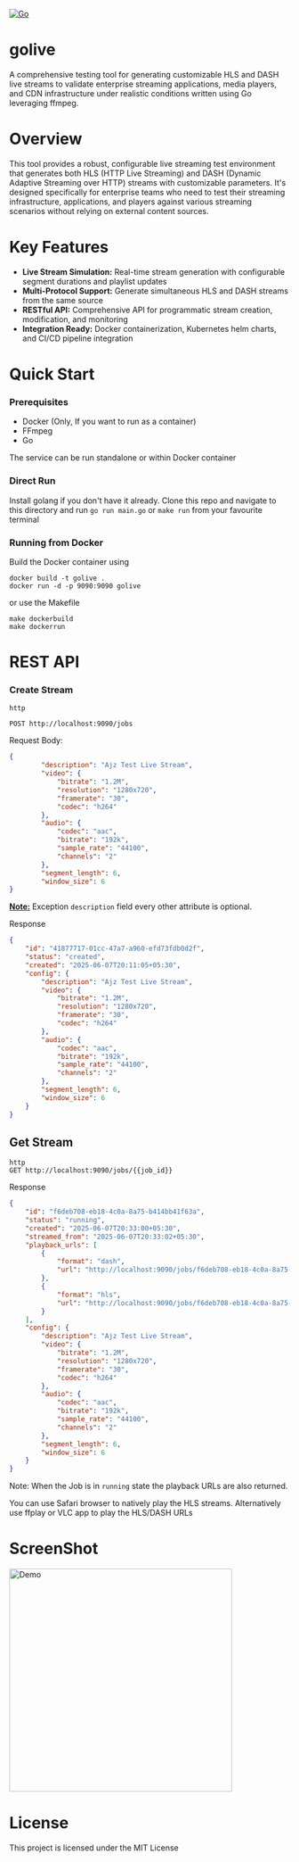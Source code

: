 [![Go](https://github.com/arunjeyaprasad/golive/actions/workflows/go.yml/badge.svg)](https://github.com/arunjeyaprasad/golive/actions/workflows/go.yml)

# golive
A comprehensive testing tool for generating customizable HLS and DASH live streams to validate enterprise streaming applications, media players, and CDN infrastructure under realistic conditions written using Go leveraging ffmpeg.

# Overview
This tool provides a robust, configurable live streaming test environment that generates both HLS (HTTP Live Streaming) and DASH (Dynamic Adaptive Streaming over HTTP) streams with customizable parameters. It's designed specifically for enterprise teams who need to test their streaming infrastructure, applications, and players against various streaming scenarios without relying on external content sources.

# Key Features
<ul>
<li><b>Live Stream Simulation:</b> Real-time stream generation with configurable segment durations and playlist updates
<li><b>Multi-Protocol Support:</b> Generate simultaneous HLS and DASH streams from the same source
<li><b>RESTful API:</b> Comprehensive API for programmatic stream creation, modification, and monitoring
<li><b>Integration Ready:</b> Docker containerization, Kubernetes helm charts, and CI/CD pipeline integration
</ul>


# Quick Start
### Prerequisites
<ul>
<li>Docker (Only, If you want to run as a container)
<li>FFmpeg
<li>Go
</ul>

The service can be run standalone or within Docker container

### Direct Run
Install golang if you don't have it already. Clone this repo and navigate to this directory and run
```go run main.go``` or ```make run```
from your favourite terminal

### Running from Docker
Build the Docker container using
```
docker build -t golive .
docker run -d -p 9090:9090 golive
```
or use the Makefile
```
make dockerbuild
make dockerrun
```

# REST API
### Create Stream
```
http

POST http://localhost:9090/jobs
```
Request Body:
```json
{
        "description": "Ajz Test Live Stream",
        "video": {
            "bitrate": "1.2M",
            "resolution": "1280x720",
            "framerate": "30",
            "codec": "h264"
        },
        "audio": {
            "codec": "aac",
            "bitrate": "192k",
            "sample_rate": "44100",
            "channels": "2"
        },
        "segment_length": 6,
        "window_size": 6
}
```
<ins><b>Note:</b></ins> Exception `description` field every other attribute is optional.

Response
```json
{
    "id": "41877717-01cc-47a7-a960-efd73fdb0d2f",
    "status": "created",
    "created": "2025-06-07T20:11:05+05:30",
    "config": {
        "description": "Ajz Test Live Stream",
        "video": {
            "bitrate": "1.2M",
            "resolution": "1280x720",
            "framerate": "30",
            "codec": "h264"
        },
        "audio": {
            "codec": "aac",
            "bitrate": "192k",
            "sample_rate": "44100",
            "channels": "2"
        },
        "segment_length": 6,
        "window_size": 6
    }
}
```

## Get Stream
```
http
GET http://localhost:9090/jobs/{{job_id}}
```

Response
```json
{
    "id": "f6deb708-eb18-4c0a-8a75-b414bb41f63a",
    "status": "running",
    "created": "2025-06-07T20:33:00+05:30",
    "streamed_from": "2025-06-07T20:33:02+05:30",
    "playback_urls": [
        {
            "format": "dash",
            "url": "http://localhost:9090/jobs/f6deb708-eb18-4c0a-8a75-b414bb41f63a/manifest.mpd"
        },
        {
            "format": "hls",
            "url": "http://localhost:9090/jobs/f6deb708-eb18-4c0a-8a75-b414bb41f63a/master.m3u8"
        }
    ],
    "config": {
        "description": "Ajz Test Live Stream",
        "video": {
            "bitrate": "1.2M",
            "resolution": "1280x720",
            "framerate": "30",
            "codec": "h264"
        },
        "audio": {
            "codec": "aac",
            "bitrate": "192k",
            "sample_rate": "44100",
            "channels": "2"
        },
        "segment_length": 6,
        "window_size": 6
    }
}
```
Note: When the Job is in `running` state the playback URLs are also returned.

You can use Safari browser to natively play the HLS streams. Alternatively use ffplay or VLC app to play the HLS/DASH URLs

# ScreenShot
<img src="./assets/output.gif" width="400" alt="Demo"/>

# License
This project is licensed under the MIT License
